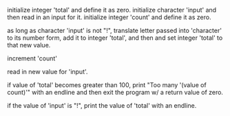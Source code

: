 initialize integer 'total' and define it as zero.
initialize character 'input' and then read in an input for it.
initialize integer 'count' and define it as zero.

as long as character 'input' is not "!", translate letter passed into 'character' to its number form, add it to integer 'total', and then and set integer 'total' to that new value.

increment 'count'

read in new value for 'input'.

if value of 'total' becomes greater than 100, print "Too many '(value of count)'" with an endline and then exit the program w/ a return value of zero.

if the value of 'input' is "!", print the value of 'total' with an endline.
